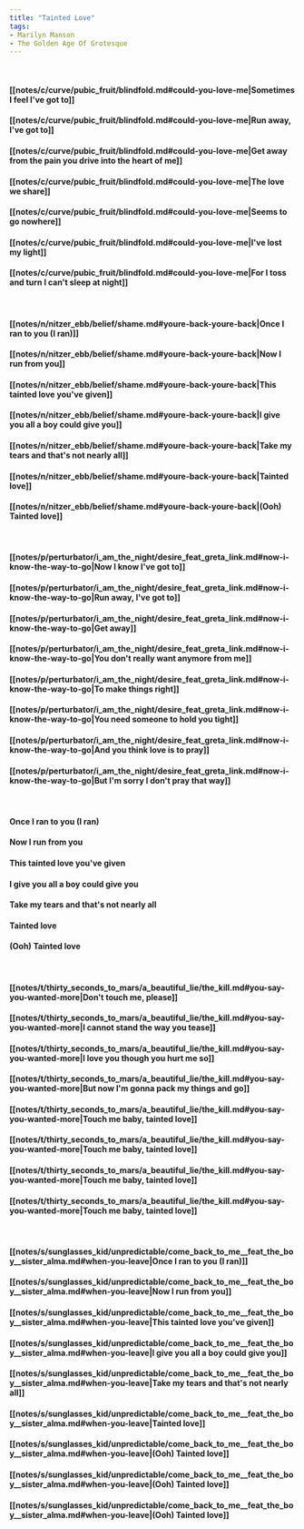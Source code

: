 ```yaml
---
title: "Tainted Love"
tags:
- Marilyn Manson
- The Golden Age Of Grotesque
---
```

&nbsp;
#### [[notes/c/curve/pubic_fruit/blindfold.md#could-you-love-me|Sometimes I feel I've got to]]
#### [[notes/c/curve/pubic_fruit/blindfold.md#could-you-love-me|Run away, I've got to]]
#### [[notes/c/curve/pubic_fruit/blindfold.md#could-you-love-me|Get away from the pain you drive into the heart of me]]
#### [[notes/c/curve/pubic_fruit/blindfold.md#could-you-love-me|The love we share]]
#### [[notes/c/curve/pubic_fruit/blindfold.md#could-you-love-me|Seems to go nowhere]]
#### [[notes/c/curve/pubic_fruit/blindfold.md#could-you-love-me|I've lost my light]]
#### [[notes/c/curve/pubic_fruit/blindfold.md#could-you-love-me|For I toss and turn I can't sleep at night]]
&nbsp;
#### [[notes/n/nitzer_ebb/belief/shame.md#youre-back-youre-back|Once I ran to you (I ran)]]
#### [[notes/n/nitzer_ebb/belief/shame.md#youre-back-youre-back|Now I run from you]]
#### [[notes/n/nitzer_ebb/belief/shame.md#youre-back-youre-back|This tainted love you've given]]
#### [[notes/n/nitzer_ebb/belief/shame.md#youre-back-youre-back|I give you all a boy could give you]]
#### [[notes/n/nitzer_ebb/belief/shame.md#youre-back-youre-back|Take my tears and that's not nearly all]]
#### [[notes/n/nitzer_ebb/belief/shame.md#youre-back-youre-back|Tainted love]]
#### [[notes/n/nitzer_ebb/belief/shame.md#youre-back-youre-back|(Ooh) Tainted love]]
&nbsp;
#### [[notes/p/perturbator/i_am_the_night/desire_feat_greta_link.md#now-i-know-the-way-to-go|Now I know I've got to]]
#### [[notes/p/perturbator/i_am_the_night/desire_feat_greta_link.md#now-i-know-the-way-to-go|Run away, I've got to]]
#### [[notes/p/perturbator/i_am_the_night/desire_feat_greta_link.md#now-i-know-the-way-to-go|Get away]]
#### [[notes/p/perturbator/i_am_the_night/desire_feat_greta_link.md#now-i-know-the-way-to-go|You don't really want anymore from me]]
#### [[notes/p/perturbator/i_am_the_night/desire_feat_greta_link.md#now-i-know-the-way-to-go|To make things right]]
#### [[notes/p/perturbator/i_am_the_night/desire_feat_greta_link.md#now-i-know-the-way-to-go|You need someone to hold you tight]]
#### [[notes/p/perturbator/i_am_the_night/desire_feat_greta_link.md#now-i-know-the-way-to-go|And you think love is to pray]]
#### [[notes/p/perturbator/i_am_the_night/desire_feat_greta_link.md#now-i-know-the-way-to-go|But I'm sorry I don't pray that way]]
&nbsp;
#### Once I ran to you (I ran)
#### Now I run from you
#### This tainted love you've given
#### I give you all a boy could give you
#### Take my tears and that's not nearly all
#### Tainted love
#### (Ooh) Tainted love
&nbsp;
#### [[notes/t/thirty_seconds_to_mars/a_beautiful_lie/the_kill.md#you-say-you-wanted-more|Don't touch me, please]]
#### [[notes/t/thirty_seconds_to_mars/a_beautiful_lie/the_kill.md#you-say-you-wanted-more|I cannot stand the way you tease]]
#### [[notes/t/thirty_seconds_to_mars/a_beautiful_lie/the_kill.md#you-say-you-wanted-more|I love you though you hurt me so]]
#### [[notes/t/thirty_seconds_to_mars/a_beautiful_lie/the_kill.md#you-say-you-wanted-more|But now I'm gonna pack my things and go]]
#### [[notes/t/thirty_seconds_to_mars/a_beautiful_lie/the_kill.md#you-say-you-wanted-more|Touch me baby, tainted love]]
#### [[notes/t/thirty_seconds_to_mars/a_beautiful_lie/the_kill.md#you-say-you-wanted-more|Touch me baby, tainted love]]
#### [[notes/t/thirty_seconds_to_mars/a_beautiful_lie/the_kill.md#you-say-you-wanted-more|Touch me baby, tainted love]]
#### [[notes/t/thirty_seconds_to_mars/a_beautiful_lie/the_kill.md#you-say-you-wanted-more|Touch me baby, tainted love]]
&nbsp;
#### [[notes/s/sunglasses_kid/unpredictable/come_back_to_me__feat_the_boy__sister_alma.md#when-you-leave|Once I ran to you (I ran)]]
#### [[notes/s/sunglasses_kid/unpredictable/come_back_to_me__feat_the_boy__sister_alma.md#when-you-leave|Now I run from you]]
#### [[notes/s/sunglasses_kid/unpredictable/come_back_to_me__feat_the_boy__sister_alma.md#when-you-leave|This tainted love you've given]]
#### [[notes/s/sunglasses_kid/unpredictable/come_back_to_me__feat_the_boy__sister_alma.md#when-you-leave|I give you all a boy could give you]]
#### [[notes/s/sunglasses_kid/unpredictable/come_back_to_me__feat_the_boy__sister_alma.md#when-you-leave|Take my tears and that's not nearly all]]
#### [[notes/s/sunglasses_kid/unpredictable/come_back_to_me__feat_the_boy__sister_alma.md#when-you-leave|Tainted love]]
#### [[notes/s/sunglasses_kid/unpredictable/come_back_to_me__feat_the_boy__sister_alma.md#when-you-leave|(Ooh) Tainted love]]
#### [[notes/s/sunglasses_kid/unpredictable/come_back_to_me__feat_the_boy__sister_alma.md#when-you-leave|(Ooh) Tainted love]]
#### [[notes/s/sunglasses_kid/unpredictable/come_back_to_me__feat_the_boy__sister_alma.md#when-you-leave|(Ooh) Tainted love]]
